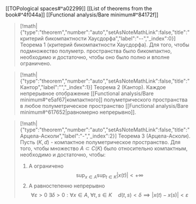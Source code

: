 [[TOPological spaces#^a02299]] 
[[List of theorems from the book#^4f044a]] 
[[Functional analysis/Bare minimum#^84172f]] 
> [!math|{"type":"theorem","number":"auto","setAsNoteMathLink":false,"title":"критерий бикомпактности Хаусдорфа","label":"--","_index":0}] Теорема 1 (критерий бикомпактности Хаусдорфа).
> Для того, чтобы подмножество полуметр. пространства было бикомпактно, необходимо и достаточно, чтобы оно было полно и вполне ограничено.

> [!math|{"type":"theorem","number":"auto","setAsNoteMathLink":false,"title":"Кантор","label":"","_index":1}] Теорема 2 (Кантор).
> Каждое непрерывное отображение [[Functional analysis/Bare minimum#^e5af67|компактного]] полуметрического пространства в любое полуметрическое пространство [[Functional analysis/Bare minimum#^617652|равномерно непрерывно]].

> [!math|{"type":"theorem","number":"auto","setAsNoteMathLink":false,"title":"Арцела-Асколи","label":"-","_index":2}] Теорема 3 (Арцела-Асколи).
> Пусть $(K, d)$ - компактное полуметрическое пространство. Для того, чтобы множество $A\subset C(K)$ было относительно компактным, необходимо и достаточно, чтобы:
> 1) A ограничено$$\sup_{x\in A}\sup_{t\in K} |x(t)|<+\infty$$
> 2) A равностепенно непрерывно$$\forall \varepsilon>0\;\exists \delta > 0: \forall x\in A,\;\forall t, s\in K \quad d(t, s)< \delta \implies |x(t) - x(s)|< \varepsilon$$


